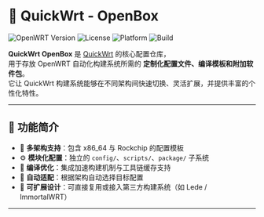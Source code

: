# 🧰 QuickWrt - OpenBox

![OpenWRT Version](https://img.shields.io/badge/OpenWRT-v24.10-blue.svg)
![License](https://img.shields.io/badge/License-GPLv3-green.svg)
![Platform](https://img.shields.io/badge/Platform-x86_64%20%7C%20Rockchip-orange)
![Build](https://img.shields.io/badge/Status-Stable-success.svg)

**QuickWrt OpenBox** 是 [QuickWrt](https://github.com/QuickWrt/QuickWrt) 的核心配置仓库，  
用于存放 OpenWRT 自动化构建系统所需的 **定制化配置文件、编译模板和附加软件包**。  
它让 QuickWrt 构建系统能够在不同架构间快速切换、灵活扩展，并提供丰富的个性化特性。

---

## 🌟 功能简介

- 🧩 **多架构支持**：包含 x86_64 与 Rockchip 的配置模板  
- ⚙️ **模块化配置**：独立的 `config/`、`scripts/`、`package/` 子系统  
- 🚀 **编译优化**：集成加速构建机制与工具链缓存支持  
- 🧠 **自动适配**：根据架构自动选择目标配置  
- 🧱 **可扩展设计**：可直接复用或接入第三方构建系统（如 Lede / ImmortalWRT）

---
